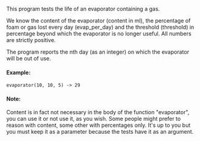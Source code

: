 This program tests the life of an evaporator containing a gas. 

We know the content of the evaporator (content in ml),
the percentage of foam or gas lost every day (evap_per_day) and the threshold (threshold) in percentage beyond which the evaporator is no longer useful.
All numbers are strictly positive.

The program reports the nth day (as an integer)
on which the evaporator will be out of use.

#### Example:
```
evaporator(10, 10, 5) -> 29
```

#### Note: 
Content is in fact not necessary in the body of the function "evaporator", you can use it or not use it, as you wish. Some people might prefer to reason with content, some other with percentages only. It's up to you but you must keep it as a parameter because the tests have it as an argument.